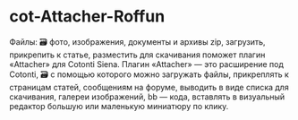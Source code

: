 # cot-Attacher-Roffun
Файлы: 🗃️ фото, изображения, документы и архивы zip, загрузить, прикрепить к статье, разместить для скачивания поможет плагин «Attacher» для Cotonti Siena. Плагин «Attacher» — это расширение под Cotonti, 🗃️ с помощью которого можно загружать файлы, прикреплять к страницам статей, сообщениям на форуме, выводить в виде списка для скачивания, галереи изображений, bb — кода, вставлять в визуальный редактор большую или маленькую миниатюру по клику.
